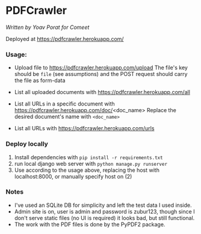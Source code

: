 # PDFCrawler #

_Written by Yoav Porat for Comeet_

Deployed at https://pdfcrawler.herokuapp.com/

### Usage:

* Upload file to https://pdfcrawler.herokuapp.com/upload
The file's key should be `file` (see assumptions) and the POST request should carry the file as form-data

* List all uploaded documents with https://pdfcrawler.herokuapp.com/all

* List all URLs in a specific document with https://pdfcrawler.herokuapp.com/doc/<doc_name>
Replace the desired document's name with `<doc_name>`

* List all URLs with https://pdfcrawler.herokuapp.com/urls

### Deploy locally

1. Install dependencies with `pip install -r requirements.txt`
2. run local django web server with `python manage.py runserver`
3. Use according to the usage above, replacing the host with localhost:8000, or manually specify host on (2)

### Notes

* I've used an SQLite DB for simplicity and left the test data I used inside.
* Admin site is on, user is admin and password is zubur123, though since I don't serve static files (no UI is required) it looks bad, but still functional.
* The work with the PDF files is done by the PyPDF2 package.
